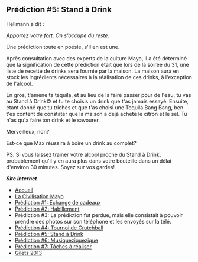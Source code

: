 ## Prédiction #5: Stand à Drink

Hellmann a dit :

*Apportez votre fort.*
*On s'occupe du reste.*

Une prédiction toute en poésie, s'il en est une.

Après consultation avec des experts de la culture Mayo, il a été déterminé que la signification de cette prédiction était que lors de la soirée du 31, une liste de recette de drinks sera fournie par la maison. La maison aura en stock les ingrédients nécessaires à la réalisation de ces drinks, à l'exception de l'alcool.

En gros, t'amène ta tequila, et au lieu de la faire passer pour de l'eau, tu vas au Stand à Drink© et tu te choisis un drink que t'as jamais essayé. Ensuite, étant donné que tu triches et que t'as choisi une Tequila Bang Bang, ben t'es content de constater que la maison a déjà acheté le citron et le sel. Tu n'as qu'à faire ton drink et le savourer.

Merveilleux, non?

Est-ce que Max réussira à boire un drink au complet?

PS. Si vous laissez trainer votre alcool proche du Stand à Drink, probablement qu'il y en aura plus dans votre bouteille dans un délai d'environ 30 minutes. Soyez sur vos gardes!

***Site internet***
- [Accueil](index.md)
- [La Civilisation Mayo](jdl2013_civilisationmayo.md)
- [Prédiction #1: Échange de cadeaux](jdl2013_prediction1.md)
- [Prédiction #2: Habillement](jdl2013_prediction2.md)
- Prédiction #3: La prédiction fut perdue, mais elle consistait à pouvoir prendre des photos sur son téléphone et les envoyés sur la télé.
- [Prédiction #4: Tournoi de Crutchball](jdl2013_prediction4.md)
- [Prédiction #5: Stand à Drink](jdl2013_prediction5.md)
- [Prédiction #6: Musiqueziquezique](jdl2013_prediction6.md)
- [Prédiction #7: Tâches à réaliser](jdl2013_prediction7.md)
- [Gilets 2013](jdl2013_gilet.md)
